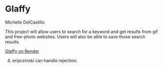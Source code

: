 # Glaffy
Michelle DelCastillo

This project will allow users to search for a keyword and get results from gif and free-photo websites. Users will also be able to save those search results. 

[Glaffy on Render](https://glaffy.onrender.com)

4. eripczinski can handle rejection.
